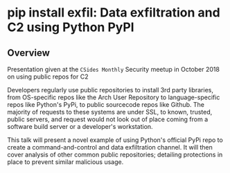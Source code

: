 # pip install exfil: Data exfiltration and C2 using Python PyPI

## Overview
Presentation given at the `CSides Monthly` Security meetup in October 2018 on using public repos for C2

Developers regularly use public repositories to install 3rd party libraries, from OS-specific repos like the Arch User Repository to language-specific repos like Python's PyPi, to public sourcecode repos like Github. The majority of requests to these systems are under SSL, to known, trusted, public servers, and request would not look out of place coming from a software build server or a developer's workstation.

This talk will present a novel example of using Python's official PyPi repo to create a command-and-control and data exfiltration channel. It will then cover analysis of other common public repositories; detailing protections in place to prevent similar malicious usage.
